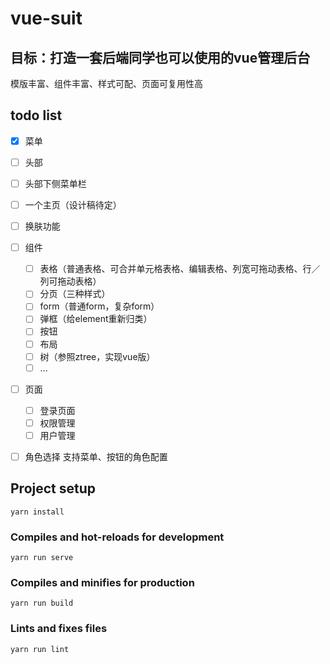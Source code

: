 # vue-suit

## 目标：打造一套后端同学也可以使用的vue管理后台

模版丰富、组件丰富、样式可配、页面可复用性高

## todo list

- [x] 菜单
- [ ] 头部
- [ ] 头部下侧菜单栏
- [ ] 一个主页（设计稿待定）
- [ ] 换肤功能
- [ ] 组件
  
  - [ ] 表格（普通表格、可合并单元格表格、编辑表格、列宽可拖动表格、行／列可拖动表格）
  - [ ] 分页（三种样式）
  - [ ] form（普通form，复杂form）
  - [ ] 弹框（给element重新归类）
  - [ ] 按钮
  - [ ] 布局
  - [ ] 树（参照ztree，实现vue版）
  - [ ] ...
- [ ] 页面
  
  - [ ] 登录页面
  - [ ] 权限管理
  - [ ] 用户管理

- [ ] 角色选择 支持菜单、按钮的角色配置
## Project setup
```
yarn install
```

### Compiles and hot-reloads for development
```
yarn run serve
```

### Compiles and minifies for production
```
yarn run build
```

### Lints and fixes files
```
yarn run lint
```
